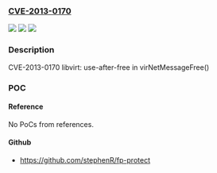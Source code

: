 ### [CVE-2013-0170](https://cve.mitre.org/cgi-bin/cvename.cgi?name=CVE-2013-0170)
![](https://img.shields.io/static/v1?label=Product&message=Red%20Hat%20Enterprise%20Linux%206&color=blue)
![](https://img.shields.io/static/v1?label=Version&message=!%200%3A0.9.10-21.el6_3.8%20&color=brighgreen)
![](https://img.shields.io/static/v1?label=Vulnerability&message=Use%20After%20Free&color=brighgreen)

### Description

CVE-2013-0170 libvirt: use-after-free in virNetMessageFree()

### POC

#### Reference
No PoCs from references.

#### Github
- https://github.com/stephenR/fp-protect

